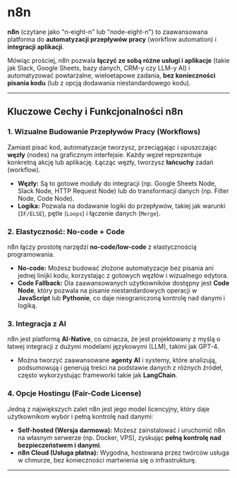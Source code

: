 # n8n

**n8n** (czytane jako "n-eight-n" lub "node-eight-n") to zaawansowana platforma do **automatyzacji przepływów pracy** (workflow automation) i **integracji aplikacji**.

Mówiąc prościej, n8n pozwala **łączyć ze sobą różne usługi i aplikacje** (takie jak Slack, Google Sheets, bazy danych, CRM-y czy LLM-y AI) i automatyzować powtarzalne, wieloetapowe zadania, **bez konieczności pisania kodu** (lub z opcją dodawania niestandardowego kodu).

---

## Kluczowe Cechy i Funkcjonalności n8n

### 1. Wizualne Budowanie Przepływów Pracy (Workflows)

Zamiast pisać kod, automatyzacje tworzysz, przeciągając i upuszczając **węzły** (nodes) na graficznym interfejsie. Każdy węzeł reprezentuje konkretną akcję lub aplikację. Łącząc węzły, tworzysz **łańcuchy** zadań (workflow).

- **Węzły:** Są to gotowe moduły do integracji (np. Google Sheets Node, Slack Node, HTTP Request Node) lub do transformacji danych (np. Filter Node, Code Node).
- **Logika:** Pozwala na dodawanie logiki do przepływów, takiej jak warunki (`IF/ELSE`), pętle (`Loops`) i łączenie danych (`Merge`).

### 2. Elastyczność: No-code + Code

n8n łączy prostotę narzędzi **no-code/low-code** z elastycznością programowania.

- **No-code:** Możesz budować złożone automatyzacje bez pisania ani jednej linijki kodu, korzystając z gotowych węzłów i wizualnego edytora.
- **Code Fallback:** Dla zaawansowanych użytkowników dostępny jest **Code Node**, który pozwala na pisanie niestandardowych operacji w **JavaScript** lub **Pythonie**, co daje nieograniczoną kontrolę nad danymi i logiką.

### 3. Integracja z AI

n8n jest platformą **AI-Native**, co oznacza, że jest projektowany z myślą o łatwej integracji z dużymi modelami językowymi (LLM), takimi jak GPT-4.

- Można tworzyć zaawansowane **agenty AI** i systemy, które analizują, podsumowują i generują treści na podstawie danych z różnych źródeł, często wykorzystując frameworki takie jak **LangChain**.

### 4. Opcje Hostingu (Fair-Code License)

Jedną z największych zalet n8n jest jego model licencyjny, który daje użytkownikom wybór i pełną kontrolę nad danymi:

- **Self-hosted (Wersja darmowa):** Możesz zainstalować i uruchomić n8n na własnym serwerze (np. Docker, VPS), zyskując **pełną kontrolę nad bezpieczeństwem i danymi**.
- **n8n Cloud (Usługa płatna):** Wygodna, hostowana przez twórców usługa w chmurze, bez konieczności martwienia się o infrastrukturę.

---
